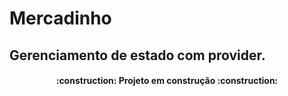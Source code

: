 # Mercadinho

## Gerenciamento de estado com provider.

<h4 align="center"> 
    :construction:  Projeto em construção  :construction:
</h4>
